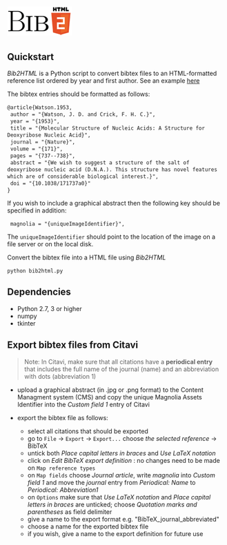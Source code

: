 # ![](docs/source/_static/logo.png)

## Quickstart

*Bib2HTML* is a Python script to convert bibtex files to an HTML-formatted reference list ordered by year and first author. See an example [here](https://fdsteffen.github.io/bib2html)

[](docs/source/_static/Watson.png)

The bibtex entries should be formatted as follows:
```
@article{Watson.1953,
 author = "{Watson, J. D. and Crick, F. H. C.}",
 year = "{1953}",
 title = "{Molecular Structure of Nucleic Acids: A Structure for Deoxyribose Nucleic Acid}",
 journal = "{Nature}",
 volume = "{171}",
 pages = "{737--738}",
 abstract = "{We wish to suggest a structure of the salt of deoxyribose nucleic acid (D.N.A.). This structure has novel features which are of considerable biological interest.}",
 doi = "{10.1038/171737a0}"
}
```

If you wish to include a graphical abstract then the following key should be specified in addition:
```
 magnolia = "{uniqueImageIdentifier}",
```
The `uniqueImageIdentifier` should point to the location of the image on a file server or on the local disk.

Convert the bibtex file into a HTML file using *Bib2HTML*
```
python bib2html.py
```


## Dependencies
- Python 2.7, 3 or higher
- numpy
- tkinter

## Export bibtex files from Citavi

> Note: In Citavi, make sure that all citations have a **periodical entry** that includes the full name of the journal (name) and an abbreviation with dots (abbreviation 1)

- upload a graphical abstract (in .jpg or .png format) to the Content Managment system (CMS) and copy the unique Magnolia Assets Identifier into the *Custom field 1* entry of Citavi
- export the bibtex file as follows:

  * select all citations that should be exported
  * go to ``File`` → ``Export`` → ``Export...`` choose *the selected reference* → BibTeX
  * untick both *Place capital letters in braces* and *Use LaTeX notation*
  * click on *Edit BibTeX export definition* : no changes need to be made on ``Map reference types``
  * on ``Map fields`` choose *Journal article*, write *magnolia* into *Custom field 1* and move the *journal* entry from *Periodical: Name* to *Periodical: Abbreviation1*
  * on ``Options`` make sure that *Use LaTeX notation* and *Place capital letters in braces* are unticked; choose *Quotation marks and parentheses* as field delimiter
  * give a name to the export format e.g. "BibTeX_journal_abbreviated"
  * choose a name for the exported bibtex file
  * if you wish, give a name to the export definition for future use
